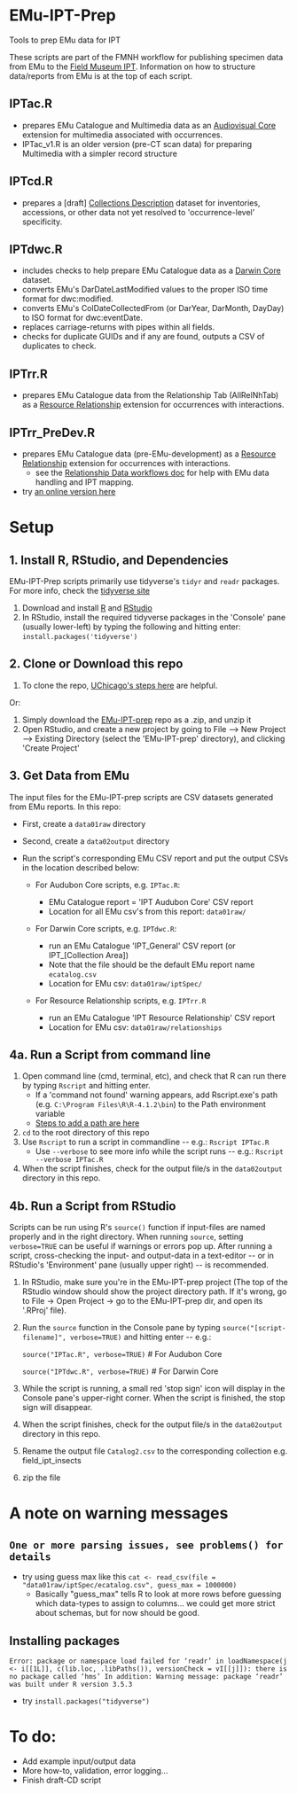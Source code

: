 # EMu-IPT-Prep
Tools to prep EMu data for IPT

These scripts are part of the FMNH workflow for publishing specimen data from EMu to the [Field Museum IPT](https://fmipt.fieldmuseum.org).
Information on how to structure data/reports from EMu is at the top of each script.

## IPTac.R
  - prepares EMu Catalogue and Multimedia data as an [Audiovisual Core](https://github.com/tdwg/ac/blob/master/docs/termlist.md) extension for multimedia associated with occurrences.
  - IPTac_v1.R is an older version (pre-CT scan data) for preparing Multimedia with a simpler record structure

## IPTcd.R
  - prepares a [draft] [Collections Description](https://github.com/tdwg/cd) dataset for inventories, accessions, or other data not yet resolved to 'occurrence-level' specificity.

## IPTdwc.R
  - includes checks to help prepare EMu Catalogue data as a [Darwin Core](https://github.com/tdwg/dwc/blob/master/docs/terms/index.md) dataset.
  - converts EMu's DarDateLastModified values to the proper ISO time format for dwc:modified.
  - converts EMu's ColDateCollectedFrom (or DarYear, DarMonth, DayDay) to ISO format for dwc:eventDate.
  - replaces carriage-returns with pipes within all fields.
  - checks for duplicate GUIDs and if any are found, outputs a CSV of duplicates to check.

## IPTrr.R
  - prepares EMu Catalogue data from the Relationship Tab (AllRelNhTab) as a [Resource Relationship](https://tools.gbif.org/dwca-validator/extension.do?id=dwc:ResourceRelationship) extension for occurrences with interactions.

## IPTrr_PreDev.R
  - prepares EMu Catalogue data (pre-EMu-development) as a [Resource Relationship](https://tools.gbif.org/dwca-validator/extension.do?id=dwc:ResourceRelationship) extension for occurrences with interactions.
    - see the [Relationship Data workflows doc](https://docs.google.com/document/d/1zvmyEmAilPAmcY1MF-m1I9ZVlDqL6ah170nUez-kR4k/edit#heading=h.tc44y8ytraq5) for help with EMu data handling and IPT mapping.
  - try [an online version here](https://kate-webbink.shinyapps.io/IPTrr_app/)


# Setup
## 1. Install R, RStudio, and Dependencies
EMu-IPT-Prep scripts primarily use tidyverse's `tidyr` and `readr` packages. For more info, check the [tidyverse site](www.tidyverse.org)
1. Download and install [R](https://cran.r-project.org/bin/windows/base/) and [RStudio](https://www.rstudio.com/products/rstudio/download/#download)
2. In RStudio, install the required tidyverse packages in the 'Console' pane (usually lower-left) by typing the following and hitting enter:
    `install.packages('tidyverse')`

## 2. Clone or Download this repo
1. To clone the repo, [UChicago's steps here](https://cfss.uchicago.edu/setup/git-with-rstudio/) are helpful.

Or:
1. Simply download the [EMu-IPT-prep](https://github.com/fieldmuseum/EMu-IPT-Prep) repo as a .zip, and unzip it
2. Open RStudio, and create a new project by going to File --> New Project --> Existing Directory (select the 'EMu-IPT-prep' directory), and clicking 'Create Project'

## 3. Get Data from EMu
The input files for the EMu-IPT-prep scripts are CSV datasets generated from EMu reports.
In this repo:
- First, create a `data01raw` directory
- Second, create a `data02output` directory

- Run the script's corresponding EMu CSV report and put the output CSVs in the location described below:

  - For Audubon Core scripts, e.g. `IPTac.R`:
    - EMu Catalogue report = 'IPT Audubon Core' CSV report
    - Location for all EMu csv's from this report: `data01raw/`

  - For Darwin Core scripts, e.g. `IPTdwc.R`:
    - run an EMu Catalogue 'IPT_General' CSV report (or IPT_[Collection Area])
    - Note that the file should be the default EMu report name `ecatalog.csv`
    - Location for EMu csv: `data01raw/iptSpec/`

  - For Resource Relationship scripts, e.g. `IPTrr.R`
    - run an EMu Catalogue 'IPT Resource Relationship' CSV report
    - Location for EMu csv: `data01raw/relationships`


## 4a. Run a Script from command line
1. Open command line (cmd, terminal, etc), and check that R can run there by typing `Rscript` and hitting enter.
    - If a 'command not found' warning appears, add Rscript.exe's path (e.g. `C:\Program Files\R\R-4.1.2\bin`) to the Path environment variable 
    - [Steps to add a path are here](https://helpdeskgeek.com/windows-10/add-windows-path-environment-variable/)
2. `cd` to the root directory of this repo
3. Use `Rscript` to run a script in commandline -- e.g.: `Rscript IPTac.R`
    - Use `--verbose` to see more info while the script runs -- e.g.: `Rscript --verbose IPTac.R`
4. When the script finishes, check for the output file/s in the `data02output` directory in this repo.


## 4b. Run a Script from RStudio

Scripts can be run using R's `source()` function if input-files are named properly and in the right directory.
When running `source`, setting `verbose=TRUE` can be useful if warnings or errors pop up. After running a script, cross-checking the input- and output-data in a text-editor -- or in RStudio's 'Environment' pane (usually upper right) -- is recommended.
1. In RStudio, make sure you're in the EMu-IPT-prep project (The top of the RStudio window should show the project directory path. If it's wrong, go to File -> Open Project -> go to the EMu-IPT-prep dir, and open its '.RProj' file).
2. Run the `source` function in the Console pane by typing `source("[script-filename]", verbose=TRUE)` and hitting enter -- e.g.:

    `source("IPTac.R", verbose=TRUE)` # For Audubon Core
    
    `source("IPTdwc.R", verbose=TRUE)` # For Darwin Core

3. While the script is running, a small red 'stop sign' icon will display in the Console pane's upper-right corner. When the script is finished, the stop sign will disappear.
4. When the script finishes, check for the output file/s in the `data02output` directory in this repo.
5. Rename the output file `Catalog2.csv` to the corresponding collection e.g. field_ipt_insects
6. zip the file

# A note on warning messages
## `One or more parsing issues, see problems() for details`

- try using guess max like this `cat <- read_csv(file = "data01raw/iptSpec/ecatalog.csv", guess_max = 1000000)`
  - Basically "guess_max" tells R to look at more rows before guessing which data-types to assign to columns... we could get more strict about schemas, but for now should be good.

## Installing packages
`Error: package or namespace load failed for ‘readr’ in loadNamespace(j <- i[[1L]], c(lib.loc, .libPaths()), versionCheck = vI[[j]]): there is no package called ‘hms’
In addition: Warning message:
package ‘readr’ was built under R version 3.5.3`

- try `install.packages("tidyverse")`


# To do:
- Add example input/output data
- More how-to, validation, error logging...
- Finish draft-CD script  
